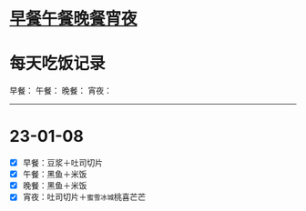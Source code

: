 # [早餐午餐晚餐宵夜](https://github.com/noteMay/noteMay.github.io/issues/11)

# 每天吃饭记录

早餐：
午餐：
晚餐：
宵夜：

---

# 23-01-08

- [x] 早餐：豆浆＋吐司切片
- [x] 午餐：黑鱼＋米饭
- [x] 晚餐：黑鱼＋米饭
- [x] 宵夜：吐司切片＋`蜜雪冰城`桃喜芒芒